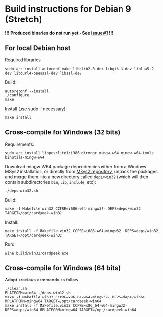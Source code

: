 Build instructions for Debian 9 (Stretch)
=========================================

**!!! Produced binaries do not run yet - See [issue #1](https://github.com/ipamo/cardpeek/issues/1) !!!**

## For local Debian host

Required libraries:

    sudo apt install autoconf make libglib2.0-dev libgtk-3-dev liblua5.2-dev libcurl4-openssl-dev libssl-dev

Build:

    autoreconf --install
    ./configure
    make

Install (use sudo if necessary):

    make install


## Cross-compile for Windows (32 bits)

Requirements:

    sudo apt install libpcsclite1:i386 dirmngr mingw-w64 mingw-w64-tools binutils-mingw-w64

Download mingw-W64 package dependencies either from a Windows MSys2 installation, or directly from [MSys2 repository](http://repo.msys2.org/mingw/i686/),
unpack the packages and merge them into a new directory called `deps/win32` (which will then contain subdirectories `bin`, `lib`, `include`, etc):

    ./deps-win32.sh

Build:

    make -f Makefile.win32 CCPRE=i686-w64-mingw32- DEPS=deps/win32 TARGET=/opt/cardpeek-win32

Install:

    make install -f Makefile.win32 CCPRE=i686-w64-mingw32- DEPS=deps/win32 TARGET=/opt/cardpeek-win32

Run:

    wine build/win32/cardpeek.exe


## Cross-compile for Windows (64 bits)

Adapt previous commands as follow

    ./clean.sh
    PLATFORM=win64 ./deps-win32.sh
    make -f Makefile.win32 CCPRE=x86_64-w64-mingw32- DEPS=deps/win64 MPLATFORM=mingw64 TARGET=/opt/cardpeek-win64
    make install -f Makefile.win32 CCPRE=x86_64-w64-mingw32- DEPS=deps/win64 MPLATFORM=mingw64 TARGET=/opt/cardpeek-win64
